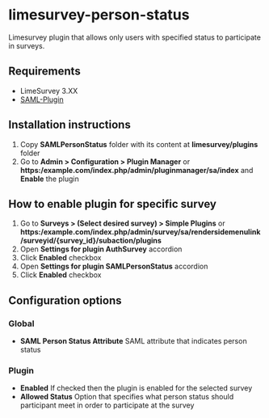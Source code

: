 # limesurvey-person-status
Limesurvey plugin that allows only users with specified status to participate in surveys.

## Requirements
* LimeSurvey 3.XX
* [SAML-Plugin](https://github.com/auth-it-center/Limesurvey-SAML-Authentication)

## Installation instructions
1. Copy **SAMLPersonStatus** folder with its content at **limesurvey/plugins** folder
2. Go to **Admin > Configuration > Plugin Manager** or **https:/example.com/index.php/admin/pluginmanager/sa/index**
and **Enable** the plugin

## How to enable plugin for specific survey
1. Go to **Surveys > (Select desired survey) > Simple Plugins** or
**https:/example.com/index.php/admin/survey/sa/rendersidemenulink/surveyid/{survey_id}/subaction/plugins**
2. Open **Settings for plugin AuthSurvey** accordion
3. Click **Enabled** checkbox
4. Open **Settings for plugin SAMLPersonStatus** accordion
5. Click **Enabled** checkbox

## Configuration options

### Global
* **SAML Person Status Attribute** SAML attribute that indicates person status

### Plugin
* **Enabled** If checked then the plugin is enabled for the selected survey
* **Allowed Status** Option that specifies what person status should participant meet in order to participate at the survey
